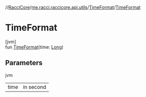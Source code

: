 //[RacciCore](../../../index.md)/[me.racci.raccicore.api.utils](../index.md)/[TimeFormat](index.md)/[TimeFormat](-time-format.md)

# TimeFormat

[jvm]\
fun [TimeFormat](-time-format.md)(time: [Long](https://kotlinlang.org/api/latest/jvm/stdlib/kotlin/-long/index.html))

## Parameters

jvm

| | |
|---|---|
| time | in second |
